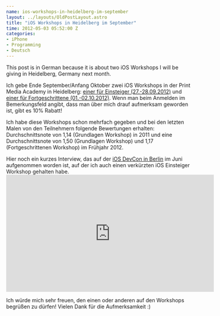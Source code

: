```yaml
--- 
name: ios-workshops-in-heidelberg-im-september
layout: ../layouts/OldPostLayout.astro
title: "iOS Workshops in Heidelberg im September"
time: 2012-05-03 05:52:00 Z
categories: 
- iPhone
- Programming
- Deutsch
---
```

<p>This post is in German because it is about two iOS Workshops I will be giving in Heidelberg, Germany next month.</p>
<p>Ich gebe Ende September/Anfang Oktober zwei iOS Workshops in der Print Media Academy in Heidelberg: <a href="http://dpunkt.de/veranstaltungen/3041/">einer für Einsteiger (27.-28.09.2012)</a> und <a href="http://dpunkt.de/veranstaltungen/3042/">einer für Fortgeschrittene (01.-02.10.2012)</a>. Wenn man beim Anmelden im Bemerkungsfeld angibt, dass man über mich drauf aufmerksam geworden ist, gibt es 10% Rabatt!</p>
<p>Ich habe diese Workshops schon mehrfach gegeben und bei den letzten Malen von den Teilnehmern folgende Bewertungen erhalten: Durchschnittsnote von 1,14 (Grundlagen Workshop) in 2011 und eine Durchschnittsnote von 1,50 (Grundlagen Workshop) und 1,17 (Fortgeschrittenen Workshop) im Frühjahr 2012.</p>
<p>Hier noch ein kurzes Interview, das auf der <a href="http://www.ios-devcon.de/">iOS DevCon in Berlin</a> im Juni aufgenommen worden ist, auf der ich auch einen verkürzten iOS Einsteiger Workshop gehalten habe.
  <iframe width="560" height="315" src="http://www.youtube.com/embed/JUvcPm4nDGg" frameborder="0" allowfullscreen></iframe></p>
<p>Ich würde mich sehr freuen, den einen oder anderen auf den Workshops begrüßen zu dürfen! Vielen Dank für die Aufmerksamkeit :)</p>